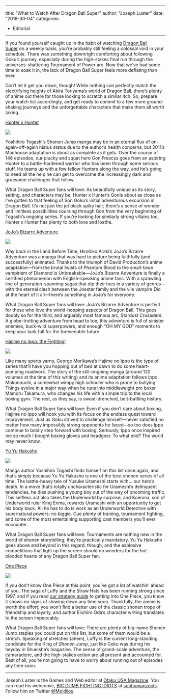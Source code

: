 
---
title: "What to Watch After Dragon Ball Super"
author: "Joseph Luster"
date: "2018-30-04"
categories:
- Editorial
---

If you found yourself caught up in the habit of watching [Dragon Ball Super](https://vrv.co/series/GR19V7816/Dragon-Ball-Super?utm_source=editorial_vrv&amp;utm_medium=blog_vrv&amp;utm_campaign=what-to-watch-after-dragon-ball-super) on a weekly basis, you&#8217;re probably still feeling a colossal void in your schedule. There was something downright comforting about following Goku&#8217;s journey, especially during the high-stakes final run through the universes-shattering Tournament of Power arc. Now that we&#8217;ve had some time to soak it in, the lack of Dragon Ball Super feels more deflating than ever.

Don&#8217;t let it get you down, though! While nothing can perfectly match the electrifying heights of Akira Toriyama&#8217;s world of Dragon Ball, there&#8217;s plenty of anime out there for those looking to scratch a similar itch. So, prepare your watch list accordingly, and get ready to commit to a few more ground-shaking journeys and the unforgettable characters that make them all worth taking.

[Hunter x Hunter](https://vrv.co/series/GY3VKX1MR/Hunter-x-Hunter?utm_source=editorial_vrv&amp;utm_medium=blog_vrv&amp;utm_campaign=what-to-watch-after-dragon-ball-super)

![](https://i0.wp.com/vrvblog.co/wp-content/uploads/2018/04/HxH-use.gif?resize=480%2C270&#038;ssl=1)

Yoshihiro Togashi&#8217;s Shonen Jump manga may be in an eternal flux of on-again-off-again hiatus status due to the author&#8217;s health concerns, but 2011&#8217;s Madhouse adaptation is about as complete as it gets. Over the course of 148 episodes, our plucky and squat hero Gon Freecss goes from an aspiring Hunter to a battle-hardened warrior who has been through some serious stuff. He teams up with a few fellow Hunters along the way, and he&#8217;s going to need all the help he can get to overcome the increasingly dark and gruesome challenges that follow.

What Dragon Ball Super fans will love: As beautifully unique as its story, setting, and characters may be, Hunter x Hunter&#8216;s Gonis about as close as I&#8217;ve gotten to that feeling of Son Goku&#8217;s initial adventurous excursion in Dragon Ball. It&#8217;s not just the jet black spiky hair; there&#8217;s a sense of wonder and limitless possibilities coursing through Gon from the very beginning of Togashi&#8217;s ongoing series. If you&#8217;re looking for similarly strong villains too, Hunter x Hunter has plenty to both love and loathe.

[JoJo&#8217;s Bizarre Adventure](https://vrv.co/series/GYP8DP1MY/JoJos-Bizarre-Adventure?utm_source=editorial_vrv&amp;utm_medium=blog_vrv&amp;utm_campaign=what-to-watch-after-dragon-ball-super)

![](https://i1.wp.com/vrvblog.co/wp-content/uploads/2018/04/3-8-1024x576.jpg?resize=483%2C253&#038;ssl=1)

Way back in the Land Before Time, Hirohiko Araki&#8217;s JoJo&#8217;s Bizarre Adventure was a manga that was hard to picture being faithfully (and successfully) animated. Thanks to the triumph of David Production&#8217;s anime adaptation—from the brutal twists of Phantom Blood to the small-town vampirism of Diamond is Unbreakable—JoJo&#8217;s Bizarre Adventure is finally a certified phenomenon with English-speaking anime fans. With a sprawling line of generation-spanning sagas that dip their toes in a variety of genres—with the eternal clash between the Joestar family and the vile vampire Dio at the heart of it all—there&#8217;s something in JoJo&#8217;s for everyone.

What Dragon Ball Super fans will love: JoJo&#8217;s Bizarre Adventure is perfect for those who love the world-hopping aspects of Dragon Ball. This goes doubly so for the third, and arguably most famous arc, Stardust Crusaders. A globe-trotting adventure from head to toe, this adventure is full of sinister enemies, buck-wild superpowers, and enough &#8220;OH MY GOD&#8221; moments to keep your tank full for the foreseeable future.

[Hajime no Ippo: the Fighting!](https://vrv.co/series/GY49G5XQR/Hajime-No-Ippo-The-Fighting?utm_source=editorial_vrv&amp;utm_medium=blog_vrv&amp;utm_campaign=what-to-watch-after-dragon-ball-super)

![](https://i1.wp.com/vrvblog.co/wp-content/uploads/2018/04/Ippo-use.gif?resize=480%2C272&#038;ssl=1)

Like many sports yarns, George Morikawa&#8217;s Hajime no Ippo is the type of series that&#8217;ll have you hopping out of bed at dawn to do some heart-pumping roadwork. The story of the still-ongoing manga (around 120 volumes at the time of this writing) and its anime adaptation follows Ippo Makunouchi, a somewhat wimpy high schooler who is prone to bullying. Things evolve in a major way when he runs into middleweight pro boxer Mamoru Takamura, who changes his life with a simple trip to the local boxing gym. The rest, as they say, is sweat-drenched, belt-battling history.

What Dragon Ball Super fans will love: Even if you don&#8217;t care about boxing, Hajime no Ippo will hook you with its focus on the endless quest toward improvement. Just as Goku strived to challenge himself—never satisfied no matter how many impossibly strong opponents he faced—so too does Ippo continue to boldly step forward with boxing. Seriously, Ippo once inspired me so much I bought boxing gloves and headgear. To what end? The world may never know.

[Yu Yu Hakusho](https://vrv.co/series/G6NQV78G6/Yu-Yu-Hakusho?utm_source=editorial_vrv&amp;utm_medium=blog_vrv&amp;utm_campaign=what-to-watch-after-dragon-ball-super)

![](https://i2.wp.com/vrvblog.co/wp-content/uploads/2018/04/4-7-1024x576.jpg?resize=494%2C261&#038;ssl=1)

Manga author Yoshihiro Togashi finds himself on this list once again, and that&#8217;s simply because Yu Yu Hakusho is one of the best shonen series of all time. The battle-heavy tale of Yusuke Urameshi starts with… our hero&#8217;s death. In a move that&#8217;s totally uncharacteristic for Urameshi&#8217;s delinquent tendencies, he dies pushing a young boy out of the way of oncoming traffic. This selfless act also takes the Underworld by surprise, and Koenma, son of Underworld ruler King Enma, rewards Urameshi with an opportunity to get his body back. All he has to do is work as an Underworld Detective with supernatural powers; no biggie. Cue plenty of training, tournament fighting, and some of the most entertaining supporting cast members you&#8217;ll ever encounter.

What Dragon Ball Super fans will love: Tournaments are nothing new in the world of shonen storytelling; they&#8217;re practically mandatory. Yu Yu Hakusho goes above and beyond in this regard, though, and the explosive competitions that light up the screen should do wonders for the hot-blooded hearts of any Dragon Ball Super fan.

[One Piece](https://vrv.co/series/GRMG8ZQZR/One-Piece?utm_source=editorial_vrv&amp;utm_medium=blog_vrv&amp;utm_campaign=what-to-watch-after-dragon-ball-super)

![](https://i2.wp.com/vrvblog.co/wp-content/uploads/2018/04/OPieceuse.gif?resize=480%2C270&#038;ssl=1)

If you don&#8217;t know One Piece at this point, you&#8217;ve got a lot of watchin&#8217; ahead of you. The saga of Luffy and the Straw Hats has been running strong since 1997, and if you read [our strategy guide](https://vrvblog.co/jluster/1255/getting-into-one-piece-the-easy-way-a-beginners-strategy-guide/) to getting into One Piece, you know it shows no signs of slowing down any time soon. Thankfully, the anime is worth the effort; you won&#8217;t find a better use of the classic shonen trope of friendship and loyalty, and author Eiichiro Oda&#8217;s character writing translates to the screen impeccably.

What Dragon Ball Super fans will love: There are plenty of big-name Shonen Jump staples you could put on this list, but some of them would be a stretch. Speaking of stretches (ahem), Luffy is the current long-standing candidate for the King of *Shonen Jump*, just like Goku was during his heyday in Shueisha&#8217;s magazine. The sense of grand-scale adventure, the camaraderie, and the high-stakes action are all present and accounted for. Best of all, you&#8217;re not going to have to worry about running out of episodes any time soon.

---

Joseph Luster is the Games and Web editor at [Otaku USA Magazine](http://www.otakuusamagazine.com/ME2/Default.asp). You can read his webcomic, [BIG DUMB FIGHTING IDIOTS](http://subhumanzoids.com/comics/big-dumb-fighting-idiots/) at [subhumanzoids](http://subhumanzoids.com/). Follow him on Twitter [@Moldilox](https://twitter.com/#!/Moldilox).
